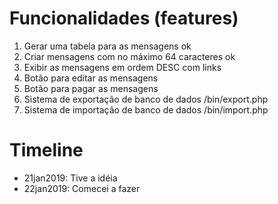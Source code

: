# Funcionalidades (features)
1. Gerar uma tabela para as mensagens ok
2. Criar mensagens com no máximo 64 caracteres ok
3. Exibir as mensagens em ordem DESC com links
4. Botão para editar as mensagens
5. Botão para pagar as mensagens
6. Sistema de exportação de banco de dados /bin/export.php
7. Sistema de importação de banco de dados /bin/import.php

# Timeline
- 21jan2019: Tive a idéia
- 22jan2019: Comecei a fazer
